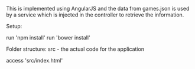 This is implemented using AngularJS and the data from games.json is used
by a service which is injected in the controller to retrieve the information.

Setup:

run 'npm install'
run 'bower install'

Folder structure:
    src         - the actual code for the application

access 'src/index.html'
